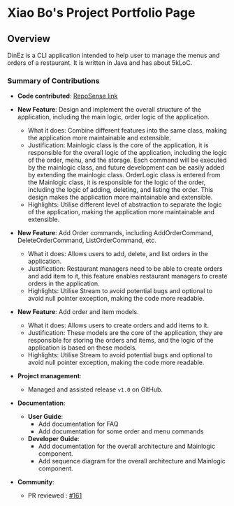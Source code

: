 # Xiao Bo's Project Portfolio Page

## Overview

DinEz is a CLI application intended to help user to manage the menus and orders of a restaurant.
It is written in Java and has about 5kLoC.

### Summary of Contributions

* **Code contributed**: [RepoSense link](https://nus-cs2113-ay2324s2.github.io/tp-dashboard/?search=&sort=groupTitle&sortWithin=title&timeframe=commit&mergegroup=&groupSelect=groupByRepos&breakdown=true&checkedFileTypes=functional-code&since=2024-02-23&tabOpen=true&tabType=authorship&tabAuthor=Xb990219&tabRepo=AY2324S2-CS2113-F14-2%2Ftp%5Bmaster%5D&authorshipIsMergeGroup=false&authorshipFileTypes=functional-code&authorshipIsBinaryFileTypeChecked=false&authorshipIsIgnoredFilesChecked=false)


*  **New Feature**: Design and implement the overall structure of the application, including the main logic, order logic of the application.
   * What it does: Combine different features into the same class, making the application more maintainable and extensible.
   * Justification: Mainlogic class is the core of the application, it is responsible for the overall logic of the application, including the logic of the order, menu, 
    and the storage. Each command will be executed by the mainlogic class, and future development can be easily added by extending the mainlogic class. 
    OrderLogic class is entered from the Mainlogic class, it is responsible for the logic of the order, including the logic of adding, deleting, and listing the order.
    This design makes the application more maintainable and extensible.
   * Highlights: Utilise different level of abstraction to separate the logic of the application, making the application more maintainable and extensible.

*  **New Feature**: Add Order commands, including AddOrderCommand, DeleteOrderCommand, ListOrderCommand, etc.
   * What it does: Allows users to add, delete, and list orders in the application.
   * Justification: Restaurant managers need to be able to create orders and add item to it, this feature enables restaurant managers to create orders in the application.
   * Highlights: Utilise Stream to avoid potential bugs and optional to avoid null pointer exception, making the code more readable.

*  **New Feature**: Add order and item models.
   * What it does: Allows users to create orders and add items to it.
   * Justification: These models are the core of the application, they are responsible for storing the orders and items, and the logic of the application is based on these models.
   * Highlights: Utilise Stream to avoid potential bugs and optional to avoid null pointer exception, making the code more readable.

* **Project management**:
  * Managed and assisted release `v1.0` on GitHub.

* **Documentation**:
  * **User Guide**:
    * Add documentation for FAQ
    * Add documentation for some order and menu commands
  * **Developer Guide**:
    * Add documentation for the overall architecture and Mainlogic component.
    * Add sequence diagram for the overall architecture and Mainlogic component.

* **Community**:
  * PR reviewed : [#161](https://github.com/AY2324S2-CS2113-F14-2/tp/pull/161#pullrequestreview-1999213158)